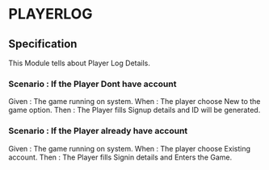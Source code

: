 # PLAYERLOG

## Specification

This Module tells about Player Log Details.

### Scenario : If the Player Dont have account

Given : The game running on system.
When : The player choose New to the game option.
Then : The Player fills Signup details and ID will be generated.

### Scenario : If the Player already have account

Given : The game running on system.
When : The player choose Existing account.
Then : The Player fills Signin details and Enters the Game.
